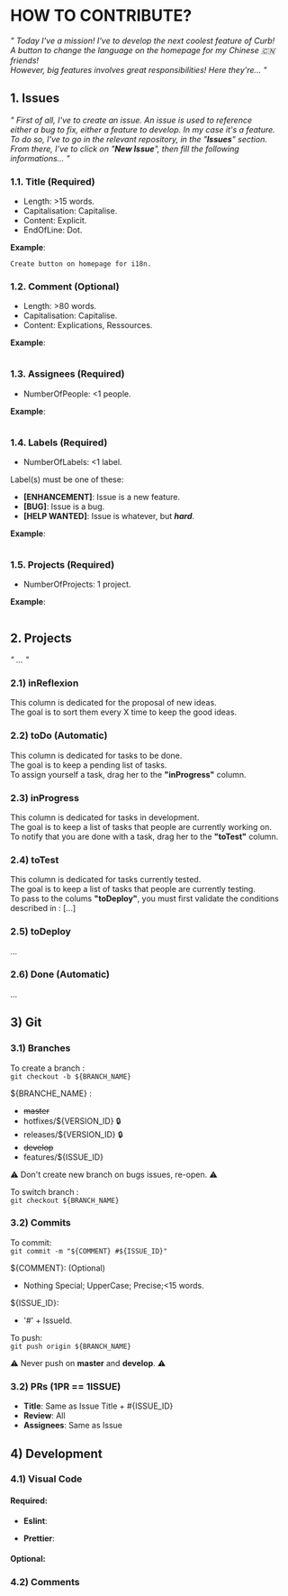 # HOW TO CONTRIBUTE?

*" Today I've a mission! I've to develop the next coolest feature of Curb!  
A button to change the language on the homepage for my Chinese :cn: friends!  
However, big features involves great responsibilities! Here they're... "*  

## 1. Issues

*" First of all, I've to create an issue. An issue is used to reference  
either a bug to fix, either a feature to develop. In my case it's a feature.  
To do so, I've to go in the relevant repository, in the \"**Issues**\" section.  
From there, I've to click on \"**New Issue**\", then fill the following informations... "*

### 1.1. Title (Required)  

* Length: >15 words.
* Capitalisation: Capitalise.
* Content: Explicit.
* EndOfLine: Dot.

**Example**:  
```
Create button on homepage for i18n.
```

### 1.2. Comment (Optional)

* Length: >80 words.
* Capitalisation: Capitalise.
* Content: Explications, Ressources.

**Example**:  
```
```

### 1.3. Assignees (Required)

* NumberOfPeople: <1 people.

**Example**:
```
```

### 1.4. Labels (Required)

* NumberOfLabels: <1 label.

Label(s) must be one of these:

* **\[ENHANCEMENT\]**: Issue is a new feature.
* **\[BUG\]**: Issue is a bug.
* **\[HELP WANTED\]**: Issue is whatever, but **_hard_**.

**Example**:
```
```

### 1.5. Projects (Required)

* NumberOfProjects: 1 project.

**Example**:
```
```

## 2. Projects

*" ... "*

### 2.1) inReflexion

This column is dedicated for the proposal of new ideas.   
The goal is to sort them every X time to keep the good ideas.  

### 2.2) toDo (Automatic)

This column is dedicated for tasks to be done.  
The goal is to keep a pending list of tasks.  
To assign yourself a task, drag her to the **"inProgress"** column.  

### 2.3) inProgress

This column is dedicated for tasks in development.  
The goal is to keep a list of tasks that people are currently working on.  
To notify that you are done with a task, drag her to the **"toTest"** column.  

### 2.4) toTest

This column is dedicated for tasks currently tested.  
The goal is to keep a list of tasks that people are currently testing.  
To pass to the colums **"toDeploy"**, you must first validate the conditions described in : [...]  

### 2.5) toDeploy

...

### 2.6) Done (Automatic)

...

## 3) Git

### 3.1) Branches

To create a branch :  
``` git checkout -b ${BRANCH_NAME} ```  

${BRANCHE_NAME} :
- ~~master~~
- hotfixes/${VERSION_ID} :lock:
- releases/${VERSION_ID} :lock:
- ~~develop~~
- features/${ISSUE_ID} 

:warning: Don't create new branch on bugs issues, re-open.  :warning: 

To switch branch :  
``` git checkout ${BRANCH_NAME} ```  

### 3.2) Commits

To commit:  
``` git commit -m "${COMMENT} #${ISSUE_ID}" ```

${COMMENT}: (Optional)
- Nothing Special; UpperCase; Precise;<15 words.

${ISSUE_ID}:  
- '#' + IssueId.

To push:  
``` git push origin ${BRANCH_NAME} ```  

:warning: Never push on **master** and **develop**.  :warning:  

### 3.2) PRs (1PR == 1ISSUE) 
 
- **Title**: Same as Issue Title + #{ISSUE_ID}  
- **Review**: All  
- **Assignees**: Same as Issue  


## 4) Development

### 4.1) Visual Code

#### Required:
- **Eslint**:

- **Prettier**:

#### Optional:

### 4.2) Comments









